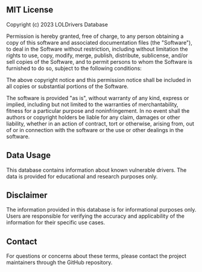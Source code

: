 ## <i class="fas fa-balance-scale"></i> MIT License

Copyright (c) 2023 LOLDrivers Database

Permission is hereby granted, free of charge, to any person obtaining a copy of this software and associated documentation files (the "Software"), to deal in the Software without restriction, including without limitation the rights to use, copy, modify, merge, publish, distribute, sublicense, and/or sell copies of the Software, and to permit persons to whom the Software is furnished to do so, subject to the following conditions:

The above copyright notice and this permission notice shall be included in all copies or substantial portions of the Software.

The software is provided "as is", without warranty of any kind, express or implied, including but not limited to the warranties of merchantability, fitness for a particular purpose and noninfringement. In no event shall the authors or copyright holders be liable for any claim, damages or other liability, whether in an action of contract, tort or otherwise, arising from, out of or in connection with the software or the use or other dealings in the software.

## <i class="fas fa-database"></i> Data Usage

This database contains information about known vulnerable drivers. The data is provided for educational and research purposes only.

## <i class="fas fa-exclamation-triangle"></i> Disclaimer

The information provided in this database is for informational purposes only. Users are responsible for verifying the accuracy and applicability of the information for their specific use cases.

## <i class="fas fa-envelope"></i> Contact

For questions or concerns about these terms, please contact the project maintainers through the GitHub repository.